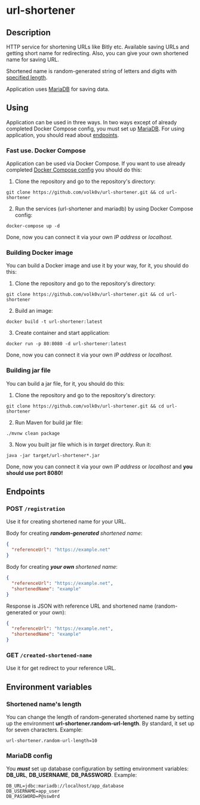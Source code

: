 # url-shortener

## Description

HTTP service for shortening URLs like Bitly etc. Available saving URLs and getting short name for redirecting. Also, you
can give your own shortened name for saving URL.

Shortened name is random-generated string of letters and digits with [specified length](#shortened-names-length).

Application uses [MariaDB](#mariadb-config) for saving data.

## Using

Application can be used in three ways. In two ways except of already completed Docker Compose config, you must set up
[MariaDB](#mariadb-config). For using application, you should read about [endpoints](#endpoints).

### Fast use. Docker Compose

Application can be used via Docker Compose. If you want to use already completed
[Docker Compose config](docker-compose.yml) you should do this:

1. Clone the repository and go to the repository's directory:

``` shell
git clone https://github.com/volk0v/url-shortener.git && cd url-shortener
```

2. Run the services (url-shortener and mariadb) by using Docker Compose config:

```shell
docker-compose up -d
```

Done, now you can connect it via your own _IP address_ or _localhost_.

### Building Docker image

You can build a Docker image and use it by your way, for it, you should do this:

1. Clone the repository and go to the repository's directory:

``` shell
git clone https://github.com/volk0v/url-shortener.git && cd url-shortener
```

2. Build an image:

```shell
docker build -t url-shortener:latest
```

3. Create container and start application:

```shell
docker run -p 80:8080 -d url-shortener:latest
```

Done, now you can connect it via your own _IP address_ or _localhost_.

### Building jar file

You can build a jar file, for it, you should do this:

1. Clone the repository and go to the repository's directory:

``` shell
git clone https://github.com/volk0v/url-shortener.git && cd url-shortener
```

2. Run Maven for build jar file:

```shell
./mvnw clean package
```

3. Now you built jar file which is in _target_ directory. Run it:

```shell
java -jar target/url-shortener*.jar
```

Done, now you can connect it via your own _IP address_ or _localhost_ and **you should use port 8080!**

## Endpoints

### POST `/registration`

Use it for creating shortened name for your URL.

Body for creating _**random-generated** shortened name_:

```json
{
  "referenceUrl": "https://example.net"
}
```

Body for creating _**your own** shortened name_:

```json
{
  "referenceUrl": "https://example.net",
  "shortenedName": "example"
}
```

Response is JSON with reference URL and shortened name (random-generated or your own):

```json
{
  "referenceUrl": "https://example.net",
  "shortenedName": "example"
}
```

### GET `/created-shortened-name`

Use it for get redirect to your reference URL.

## Environment variables

### Shortened name's length

You can change the length of random-generated shortened name by setting up the environment
**url-shortener.random-url-length**. By standard, it set up for seven characters. Example:

``` properties
url-shortener.random-url-length=10
```

### MariaDB config

You **_must_** set up database configuration by setting environment variables: **DB_URL**, **DB_USERNAME**,
**DB_PASSWORD**. Example:

```properties
DB_URL=jdbc:mariadb://localhost/app_database
DB_USERNAME=app_user
DB_PASSWORD=P@ssw0rd
```




